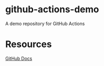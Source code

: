 # github-actions-demo
A demo repository for GitHub Actions

# Resources
[GitHub Docs](https://developer.github.com)
